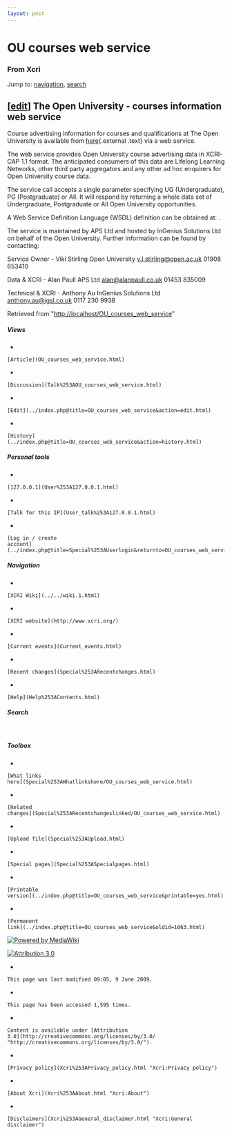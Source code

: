```yaml
---
layout: post
---
```


<script>
  (function(i,s,o,g,r,a,m){i['GoogleAnalyticsObject']=r;i[r]=i[r]||function(){
  (i[r].q=i[r].q||[]).push(arguments)},i[r].l=1*new Date();a=s.createElement(o),
  m=s.getElementsByTagName(o)[0];a.async=1;a.src=g;m.parentNode.insertBefore(a,m)
  })(window,document,'script','https://www.google-analytics.com/analytics.js','ga');

  ga('create', 'UA-73710929-3', 'auto');
  ga('send', 'pageview');

</script>







OU courses web service 
======================













### From Xcri 







Jump to: [navigation](OU_courses_web_service.html#column-one),
[search](OU_courses_web_service.html#searchInput)




\[[edit](../index.php@title=OU_courses_web_service&action=edit&section=1.html "Edit section: The Open University - courses information web service")\]  The Open University - courses information web service 
--------------------------------------------------------------------------------------------------------------------------------------------------------------------------------------------------------------------------------------------------------------------------------

Course advertising information for courses and qualifications at The
Open University is available from
[here](http://www.igsl.co.uk/xxp/getoucourses/ "http://www.igsl.co.uk/xxp/getoucourses/"){.external
.text} via a web service.

The web service provides Open University course advertising data in
XCRI-CAP 1.1 format. The anticipated consumers of this data are Lifelong
Learning Networks, other third party aggregators and any other ad hoc
enquirers for Open University course data.

The service call accepts a single parameter specifying UG
(Undergraduate), PG (Postgraduate) or All. It will respond by returning
a whole data set of Undergraduate, Postgraduate or All Open University
opportunities.

A Web Service Definition Language (WSDL) definition can be obtained at:
.

The service is maintained by APS Ltd and hosted by InGenius Solutions
Ltd on behalf of the Open University. Further information can be found
by contacting:

Service Owner - Viki Stirling Open University v.l.stirling@open.ac.uk
01908 653410

Data & XCRI - Alan Paull APS Ltd alan@alanpaull.co.uk 01453 835009

Technical & XCRI - Anthony Au InGenius Solutions Ltd
anthony.au@igsl.co.uk 0117 230 9938



Retrieved from
"[http://localhost/OU\_courses\_web\_service](OU_courses_web_service.html)"

















##### Views



-   

    

    [Article](OU_courses_web_service.html)
-   

    

    [Discussion](Talk%253AOU_courses_web_service.html)
-   

    

    [Edit](../index.php@title=OU_courses_web_service&action=edit.html)
-   

    

    [History](../index.php@title=OU_courses_web_service&action=history.html)







##### Personal tools



-   

    

    [127.0.0.1](User%253A127.0.0.1.html)
-   

    

    [Talk for this IP](User_talk%253A127.0.0.1.html)
-   

    

    [Log in / create
    account](../index.php@title=Special%253AUserlogin&returnto=OU_courses_web_service.html)











[](../../wiki.1.html "XCRI Wiki")





##### Navigation



-   

    

    [XCRI Wiki](../../wiki.1.html)
-   

    

    [XCRI website](http://www.xcri.org/)
-   

    

    [Current events](Current_events.html)
-   

    

    [Recent changes](Special%253ARecentchanges.html)
-   

    

    [Help](Help%253AContents.html)







##### Search





 









##### Toolbox



-   

    

    [What links
    here](Special%253AWhatlinkshere/OU_courses_web_service.html)
-   

    

    [Related
    changes](Special%253ARecentchangeslinked/OU_courses_web_service.html)
-   

    

    [Upload file](Special%253AUpload.html)
-   

    

    [Special pages](Special%253ASpecialpages.html)
-   

    

    [Printable
    version](../index.php@title=OU_courses_web_service&printable=yes.html)
-   

    

    [Permanent
    link](../index.php@title=OU_courses_web_service&oldid=1063.html)















[![Powered by
MediaWiki](../skins/common/images/poweredby_mediawiki_88x31.png)](http://www.mediawiki.org/)





[![Attribution 3.0
](http://i.creativecommons.org/l/by/3.0/88x31.png)](http://creativecommons.org/licenses/by/3.0/)



-   

    

    This page was last modified 09:05, 9 June 2009.
-   

    

    This page has been accessed 1,595 times.
-   

    

    Content is available under [Attribution
    3.0](http://creativecommons.org/licenses/by/3.0/ "http://creativecommons.org/licenses/by/3.0/").
-   

    

    [Privacy policy](Xcri%253APrivacy_policy.html "Xcri:Privacy policy")
-   

    

    [About Xcri](Xcri%253AAbout.html "Xcri:About")
-   

    

    [Disclaimers](Xcri%253AGeneral_disclaimer.html "Xcri:General disclaimer")




